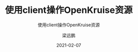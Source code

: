 ---
layout:     post 
title:      "使用client操作OpenKruise资源"
subtitle:   "使用client操作OpenKruise资源"
description: " "
date:       2021-02-07
author:     "梁远鹏"
image: "/img/banner-pexels.jpg"
published: false
tags:
    - kubernetes
    - CloudNative
    - OpenKruise
    - cncf
categories: 
    - kubernetes
---  